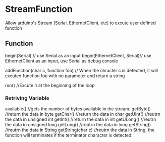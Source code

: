 # StreamFunction

Allow arduino's Stream (Serial, EthernetClient, etc) to excute user defined function

## Function

begin(Serial) // use Serial as an input
begin(EthernetClient, Serial)// use EthernetClient as an input, use Serial as debug console

addFunction(char c, function foo) // When the chracter c is detected, it will excuted function foo with no parameter and return a string

run() //Excute it at the beginning of the loop

### Retriving Variable

available() //gets the number of bytes available in the stream.
getByte() //return the data in byte
getChar() //return the data in char
getUInt() //reutrn the data in unsigned int
getInt() //return the data in int
getULong() //reutrn the data in unsigned long
getLong() //reutrn the data in long
getString() //reutrn the data in String
getString(char c) //reutrn the data in String, the function will terminates if the terminator character is detected
